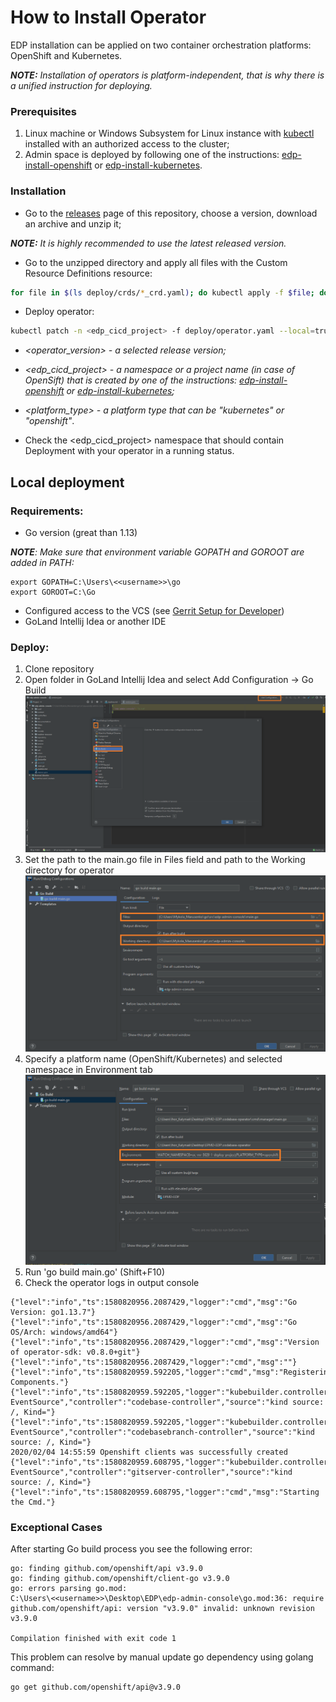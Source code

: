 # How to Install Operator

EDP installation can be applied on two container orchestration platforms: OpenShift and Kubernetes.

_**NOTE:** Installation of operators is platform-independent, that is why there is a unified instruction for deploying._


### Prerequisites
1. Linux machine or Windows Subsystem for Linux instance with [kubectl](https://kubernetes.io/docs/tasks/tools/install-kubectl/) installed with an authorized access to the cluster;
2. Admin space is deployed by following one of the instructions: [edp-install-openshift](https://github.com/epmd-edp/edp-install/blob/master/documentation/openshift_install.md#admin-space) or [edp-install-kubernetes](https://github.com/epmd-edp/edp-install/blob/master/documentation/kubernetes_install.md#admin-space).

### Installation
* Go to the [releases](https://github.com/epmd-edp/nexus-operator/releases) page of this repository, choose a version, download an archive and unzip it;

_**NOTE:** It is highly recommended to use the latest released version._

* Go to the unzipped directory and apply all files with the Custom Resource Definitions resource:
```bash
for file in $(ls deploy/crds/*_crd.yaml); do kubectl apply -f $file; done
```

* Deploy operator:
```bash
kubectl patch -n <edp_cicd_project> -f deploy/operator.yaml --local=true --patch='{"spec":{"template":{"spec":{"containers":[{"image":"epamedp/nexus-operator:<operator_version>", "name":"nexus-operator-v2", "env": [{"name":"WATCH_NAMESPACE", "value":"<edp_cicd_project>"}, {"name":"PLATFORM_TYPE","value":"kubernetes"}]}]}}}}' -o yaml | kubectl -n <edp_cicd_project> apply -f -
```

- _<operator_version> - a selected release version;_

- _<edp_cicd_project> - a namespace or a project name (in case of OpenSift) that is created by one of the instructions: [edp-install-openshift](https://github.com/epmd-edp/edp-install/blob/master/documentation/openshift_install.md#install-edp) or [edp-install-kubernetes](https://github.com/epmd-edp/edp-install/blob/master/documentation/kubernetes_install.md#install-edp);_ 

- _<platform_type> - a platform type that can be "kubernetes" or "openshift"_.

* Check the <edp_cicd_project> namespace that should contain Deployment with your operator in a running status.


## Local deployment
### Requirements:
* Go version (great than 1.13)

_**NOTE**: Make sure that environment variable GOPATH and GOROOT are added in PATH:_
```
export GOPATH=C:\Users\<<username>>\go
export GOROOT=C:\Go
```

* Configured access to the VCS (see [Gerrit Setup for Developer](https://kb.epam.com/display/EPMDEDP/Gerrit+Setup+for+Developer))
* GoLand Intellij Idea or another IDE

### Deploy:
1. Clone repository
2. Open folder in GoLand Intellij Idea and select Add Configuration → Go Build
![add-config](readme-resource/add_config.png "add-config") 
3. Set the path to the main.go file in Files field and path to the Working directory for operator
![build-config](readme-resource/build_config.png "build-config") 
4. Specify a platform name (OpenShift/Kubernetes) and selected namespace in Environment tab 
![add-env-vars](readme-resource/add_env_vars.png "add-env-vars") 
5. Run 'go build main.go' (Shift+F10)
6. Check the operator logs in output console 
```
{"level":"info","ts":1580820956.2087429,"logger":"cmd","msg":"Go Version: go1.13.7"}
{"level":"info","ts":1580820956.2087429,"logger":"cmd","msg":"Go OS/Arch: windows/amd64"}
{"level":"info","ts":1580820956.2087429,"logger":"cmd","msg":"Version of operator-sdk: v0.8.0+git"}
{"level":"info","ts":1580820956.2087429,"logger":"cmd","msg":""}
{"level":"info","ts":1580820959.592205,"logger":"cmd","msg":"Registering Components."}
{"level":"info","ts":1580820959.592205,"logger":"kubebuilder.controller","msg":"Starting EventSource","controller":"codebase-controller","source":"kind source: /, Kind="}
{"level":"info","ts":1580820959.592205,"logger":"kubebuilder.controller","msg":"Starting EventSource","controller":"codebasebranch-controller","source":"kind source: /, Kind="}
2020/02/04 14:55:59 Openshift clients was successfully created
{"level":"info","ts":1580820959.608795,"logger":"kubebuilder.controller","msg":"Starting EventSource","controller":"gitserver-controller","source":"kind source: /, Kind="}
{"level":"info","ts":1580820959.608795,"logger":"cmd","msg":"Starting the Cmd."}
```

### Exceptional Cases
After starting Go build process you see the following error: 
```
go: finding github.com/openshift/api v3.9.0
go: finding github.com/openshift/client-go v3.9.0
go: errors parsing go.mod:
C:\Users\<<username>>\Desktop\EDP\edp-admin-console\go.mod:36: require github.com/openshift/api: version "v3.9.0" invalid: unknown revision v3.9.0

Compilation finished with exit code 1
```

This problem can resolve by manual update go dependency using golang command:
```
go get github.com/openshift/api@v3.9.0
```